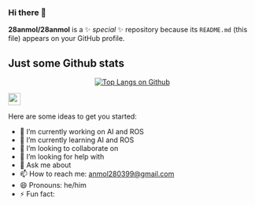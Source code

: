 ### Hi there 👋


**28anmol/28anmol** is a ✨ _special_ ✨ repository because its `README.md` (this file) appears on your GitHub profile.

## Just some Github stats


<p align="center">

<p align="center">
  <a href="https://github.com/28anmol/github-readme-stats"><img src="https://github-readme-stats.vercel.app/api/top-langs/?username=28anmol&include_all_commits=true" alt="Top Langs on Github"></a>
</p>

<a href="https://www.linkedin.com/in/anmol-singh-0b60b31b4"><img src="https://img.shields.io/badge/-Anmol-informational?style=for-the-badge&logo=linkedin" height=25></a>

</p>


Here are some ideas to get you started:

- 🔭 I’m currently working on AI and ROS
- 🌱 I’m currently learning AI and ROS
- 👯 I’m looking to collaborate on 
- 🤔 I’m looking for help with 
- 💬 Ask me about 
- 📫 How to reach me: anmol280399@gmail.com
- 😄 Pronouns: he/him
- ⚡ Fun fact: 
